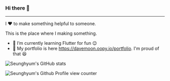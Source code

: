 ### Hi there 👋
---
I ❤️ to make something helpful to someone.

This is the place where I making something.

- 🌱  I’m currently learning Flutter for fun 😉
- 📄  My portfolio is here https://davemoon.oopy.io/portfolio. I'm proud of that 😆

![Seunghyum's GitHub stats](https://github-readme-stats.vercel.app/api?username=Seunghyum&show_icons=true&theme=radical) 

![Seunghyum's Github Profile view counter](https://komarev.com/ghpvc/?username=Seunghyum&style=flat-square&color=ff69b4)
